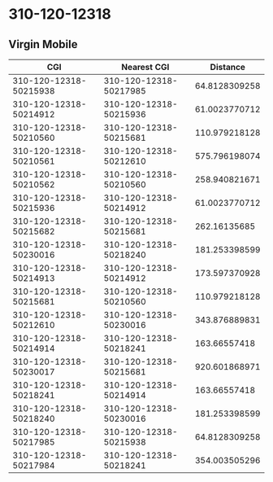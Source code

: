# 310-120-12318
## Virgin Mobile


| CGI | Nearest CGI | Distance |
|-----|-------------|----------|
| 310-120-12318-50215938 | 310-120-12318-50217985 | 64.8128309258 |
| 310-120-12318-50214912 | 310-120-12318-50215936 | 61.0023770712 |
| 310-120-12318-50210560 | 310-120-12318-50215681 | 110.979218128 |
| 310-120-12318-50210561 | 310-120-12318-50212610 | 575.796198074 |
| 310-120-12318-50210562 | 310-120-12318-50210560 | 258.940821671 |
| 310-120-12318-50215936 | 310-120-12318-50214912 | 61.0023770712 |
| 310-120-12318-50215682 | 310-120-12318-50215681 | 262.16135685 |
| 310-120-12318-50230016 | 310-120-12318-50218240 | 181.253398599 |
| 310-120-12318-50214913 | 310-120-12318-50214912 | 173.597370928 |
| 310-120-12318-50215681 | 310-120-12318-50210560 | 110.979218128 |
| 310-120-12318-50212610 | 310-120-12318-50230016 | 343.876889831 |
| 310-120-12318-50214914 | 310-120-12318-50218241 | 163.66557418 |
| 310-120-12318-50230017 | 310-120-12318-50215681 | 920.601868971 |
| 310-120-12318-50218241 | 310-120-12318-50214914 | 163.66557418 |
| 310-120-12318-50218240 | 310-120-12318-50230016 | 181.253398599 |
| 310-120-12318-50217985 | 310-120-12318-50215938 | 64.8128309258 |
| 310-120-12318-50217984 | 310-120-12318-50218241 | 354.003505296 |
